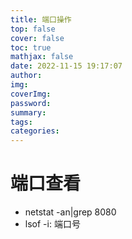```yaml
---
title: 端口操作
top: false
cover: false
toc: true
mathjax: false
date: 2022-11-15 19:17:07
author:
img:
coverImg:
password:
summary:
tags:
categories:
---
```


# 端口查看

- netstat -an|grep 8080
- lsof -i: 端口号
